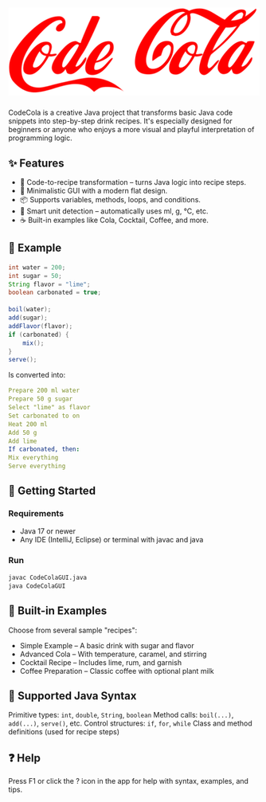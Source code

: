 <h1 align="center">
  <img src="md/font.png" alt="Code Cola"> 
</h1>

CodeCola is a creative Java project that transforms basic Java code snippets into step-by-step drink recipes. It's especially designed for beginners or anyone who enjoys a more visual and playful interpretation of programming logic.

## ✨ Features

- 🔄 Code-to-recipe transformation – turns Java logic into recipe steps.
- 🎨 Minimalistic GUI with a modern flat design.
- 📦 Supports variables, methods, loops, and conditions.
- 🧠 Smart unit detection – automatically uses ml, g, °C, etc.
- ☕ Built-in examples like Cola, Cocktail, Coffee, and more.

## 📸 Example

```java
int water = 200;
int sugar = 50;
String flavor = "lime";
boolean carbonated = true;

boil(water);
add(sugar);
addFlavor(flavor);
if (carbonated) {
    mix();
}
serve();
```

Is converted into:
```yaml
Prepare 200 ml water  
Prepare 50 g sugar  
Select "lime" as flavor  
Set carbonated to on  
Heat 200 ml  
Add 50 g  
Add lime  
If carbonated, then:  
Mix everything  
Serve everything
```

## 🚀 Getting Started

### Requirements
- Java 17 or newer
- Any IDE (IntelliJ, Eclipse) or terminal with javac and java

### Run
```bash
javac CodeColaGUI.java
java CodeColaGUI
```

## 📂 Built-in Examples

Choose from several sample "recipes":

- Simple Example – A basic drink with sugar and flavor
- Advanced Cola – With temperature, caramel, and stirring
- Cocktail Recipe – Includes lime, rum, and garnish
- Coffee Preparation – Classic coffee with optional plant milk

## 🧭 Supported Java Syntax

Primitive types: `int`, `double`, `String`, `boolean`
Method calls: `boil(...)`, `add(...)`, `serve()`, etc.
Control structures: `if`, `for`, `while`
Class and method definitions (used for recipe steps)

## ❓ Help

Press F1 or click the ? icon in the app for help with syntax, examples, and tips.

